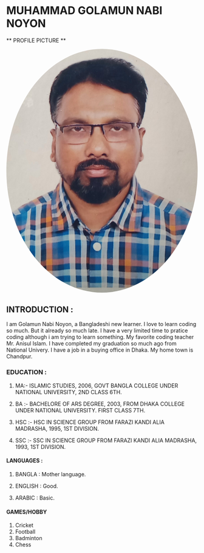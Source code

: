 # MUHAMMAD GOLAMUN NABI NOYON


** PROFILE PICTURE **

<img src= "images/noyon.jpg" alt="Noyon" style="border-radius: 50%;">








## INTRODUCTION : 

 I am Golamun Nabi Noyon, a Bangladeshi new learner. I love to learn coding so much. But it already so much late. I have a very limited time to pratice coding although i am trying to learn something. My favorite coding  teacher Mr. Anisul Islam. 
 I have completed my graduation so much ago from National Univery. I have a job in a buying office in Dhaka. My home town is Chandpur. 

  ### EDUCATION :

  1. MA:- ISLAMIC STUDIES, 2006, GOVT BANGLA COLLEGE UNDER NATIONAL UNIVERSITY, 2ND CLASS 6TH.

  2. BA :- BACHELORE OF ARS DEGREE, 2003, FROM DHAKA COLLEGE UNDER NATIONAL UNIVERSITY. FIRST CLASS 7TH.

  3. HSC :- HSC IN SCIENCE GROUP FROM FARAZI KANDI ALIA MADRASHA, 1995, 1ST DIVISION. 
  
  4. SSC :- SSC IN SCIENCE GROUP FROM FARAZI KANDI ALIA MADRASHA, 1993, 1ST DIVISION.


  #### LANGUAGES :
  1. BANGLA : Mother language.

  2. ENGLISH : Good. 

  3. ARABIC : Basic.

  
  #### GAMES/HOBBY 
  1. Cricket
  2. Football
  3. Badminton
  4. Chess

